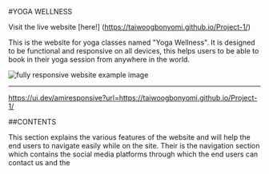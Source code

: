 #YOGA WELLNESS

Visit the live website [here!] (https://taiwoogbonyomi.github.io/Project-1/)




This is the website for yoga classes named "Yoga Wellness". It is designed to be functional and responsive on all devices, this helps users to be able to book in their yoga session from anywhere in the world.

![fully responsive website example image](assets/images/amiresponsive.jpg)

---

https://ui.dev/amiresponsive?url=https://taiwoogbonyomi.github.io/Project-1/

##CONTENTS

This section explains the various features of the website and will help the end users to navigate easily while on the site. Their is the navigation section which contains the social media platforms through which the end users can contact us and the 
